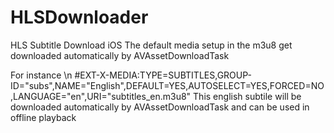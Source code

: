 # HLSDownloader
HLS Subtitle Download iOS
The default media setup in the m3u8 get downloaded automatically by AVAssetDownloadTask

For instance \n
#EXT-X-MEDIA:TYPE=SUBTITLES,GROUP-ID="subs",NAME="English",DEFAULT=YES,AUTOSELECT=YES,FORCED=NO,LANGUAGE="en",URI="subtitles_en.m3u8"
This english subtile will be downloaded automatically by AVAssetDownloadTask and can be used in offline playback
